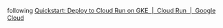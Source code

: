 following [Quickstart: Deploy to Cloud Run on GKE  |  Cloud Run  |  Google Cloud](https://cloud.google.com/run/docs/quickstarts/prebuilt-deploy-gke?hl=ja)